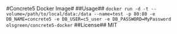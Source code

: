 #Concrete5 Docker Image#
##Usage##
`docker run -d -t --volume=/path/to/local/data:/data --name=test -p 80:80 -e DB_NAME=concrete5 -e DB_USER=c5_user -e DB_PASSWORD=MyPassword olsgreen/concrete5-docker`
##License##
MIT
